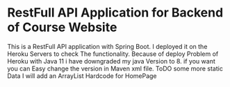 # RestFull API Application for Backend of Course Website
This is a RestFull API application with Spring Boot.
I deployed it on the Heroku Servers to check The functionality.
Because of deploy Problem of Heroku with Java 11 i have downgraded my java Version to 8.
if you want you can Easy change the version in Maven xml file.
ToDO some more static Data
I will add an ArrayList Hardcode for HomePage
